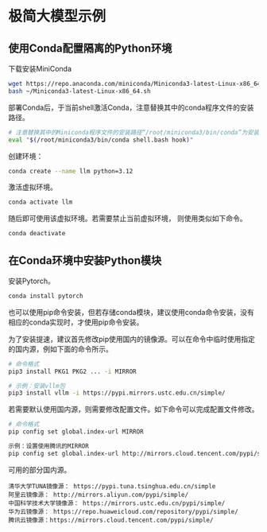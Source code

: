# 极简大模型示例

## 使用Conda配置隔离的Python环境

下载安装MiniConda
```bash
wget https://repo.anaconda.com/miniconda/Miniconda3-latest-Linux-x86_64.sh
bash ~/Miniconda3-latest-Linux-x86_64.sh
```

部署Conda后，于当前shell激活Conda，注意替换其中的conda程序文件的安装路径。

```bash
# 注意替换其中的Miniconda程序文件的安装路径“/root/miniconda3/bin/conda”为安装时选择的具体位置。
eval "$(/root/miniconda3/bin/conda shell.bash hook)"
```

创建环境：

```bash
conda create --name llm python=3.12
```

激活虚拟环境。
```bash
conda activate llm 
```

随后即可使用该虚拟环境。若需要禁止当前虚拟环境， 则使用类似如下命令。

```bash
conda deactivate
```

## 在Conda环境中安装Python模块

安装Pytorch。
```bash
conda install pytorch
```

也可以使用pip命令安装，但若存储conda模块，建议使用conda命令安装，没有相应的conda实现时，才使用pip命令安装。

为了安装提速，建议首先修改pip使用国内的镜像源。可以在命令中临时使用指定的国内源，例如下面的命令所示。

```bash
# 命令格式
pip3 install PKG1 PKG2 ... -i MIRROR

# 示例：安装vllm包
pip3 install vllm -i https://pypi.mirrors.ustc.edu.cn/simple/
```

若需要默认使用国内源，则需要修改配置文件。如下命令可以完成配置文件修改。

```bash
# 命令格式
pip config set global.index-url MIRROR

示例：设置使用腾讯的MIRROR
pip config set global.index-url http://mirrors.cloud.tencent.com/pypi/simple
```

可用的部分国内源。

```
清华大学TUNA镜像源： https://pypi.tuna.tsinghua.edu.cn/simple
阿里云镜像源： http://mirrors.aliyun.com/pypi/simple/
中国科学技术大学镜像源： https://mirrors.ustc.edu.cn/pypi/simple/
华为云镜像源： https://repo.huaweicloud.com/repository/pypi/simple/
腾讯云镜像源：https://mirrors.cloud.tencent.com/pypi/simple/
```

